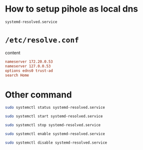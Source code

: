 # How to setup pihole as local dns

`systemd-resolved.service`

# `/etc/resolve.conf`

content

```conf
nameserver 172.20.0.53
nameserver 127.0.0.53
options edns0 trust-ad
search Home
```

# Other command

```bash
sudo systemctl status systemd-resolved.service

sudo systemctl start systemd-resolved.service

sudo systemctl stop systemd-resolved.service

sudo systemctl enable systemd-resolved.service

sudo systemctl disable systemd-resolved.service
```
